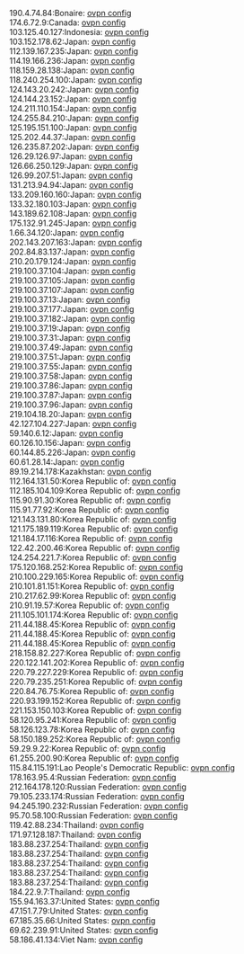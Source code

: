 190.4.74.84:Bonaire: [ovpn config](vpn/190_4_74_84.ovpn)  
174.6.72.9:Canada: [ovpn config](vpn/174_6_72_9.ovpn)  
103.125.40.127:Indonesia: [ovpn config](vpn/103_125_40_127.ovpn)  
103.152.178.62:Japan: [ovpn config](vpn/103_152_178_62.ovpn)  
112.139.167.235:Japan: [ovpn config](vpn/112_139_167_235.ovpn)  
114.19.166.236:Japan: [ovpn config](vpn/114_19_166_236.ovpn)  
118.159.28.138:Japan: [ovpn config](vpn/118_159_28_138.ovpn)  
118.240.254.100:Japan: [ovpn config](vpn/118_240_254_100.ovpn)  
124.143.20.242:Japan: [ovpn config](vpn/124_143_20_242.ovpn)  
124.144.23.152:Japan: [ovpn config](vpn/124_144_23_152.ovpn)  
124.211.110.154:Japan: [ovpn config](vpn/124_211_110_154.ovpn)  
124.255.84.210:Japan: [ovpn config](vpn/124_255_84_210.ovpn)  
125.195.151.100:Japan: [ovpn config](vpn/125_195_151_100.ovpn)  
125.202.44.37:Japan: [ovpn config](vpn/125_202_44_37.ovpn)  
126.235.87.202:Japan: [ovpn config](vpn/126_235_87_202.ovpn)  
126.29.126.97:Japan: [ovpn config](vpn/126_29_126_97.ovpn)  
126.66.250.129:Japan: [ovpn config](vpn/126_66_250_129.ovpn)  
126.99.207.51:Japan: [ovpn config](vpn/126_99_207_51.ovpn)  
131.213.94.94:Japan: [ovpn config](vpn/131_213_94_94.ovpn)  
133.209.160.160:Japan: [ovpn config](vpn/133_209_160_160.ovpn)  
133.32.180.103:Japan: [ovpn config](vpn/133_32_180_103.ovpn)  
143.189.62.108:Japan: [ovpn config](vpn/143_189_62_108.ovpn)  
175.132.91.245:Japan: [ovpn config](vpn/175_132_91_245.ovpn)  
1.66.34.120:Japan: [ovpn config](vpn/1_66_34_120.ovpn)  
202.143.207.163:Japan: [ovpn config](vpn/202_143_207_163.ovpn)  
202.84.83.137:Japan: [ovpn config](vpn/202_84_83_137.ovpn)  
210.20.179.124:Japan: [ovpn config](vpn/210_20_179_124.ovpn)  
219.100.37.104:Japan: [ovpn config](vpn/219_100_37_104.ovpn)  
219.100.37.105:Japan: [ovpn config](vpn/219_100_37_105.ovpn)  
219.100.37.107:Japan: [ovpn config](vpn/219_100_37_107.ovpn)  
219.100.37.13:Japan: [ovpn config](vpn/219_100_37_13.ovpn)  
219.100.37.177:Japan: [ovpn config](vpn/219_100_37_177.ovpn)  
219.100.37.182:Japan: [ovpn config](vpn/219_100_37_182.ovpn)  
219.100.37.19:Japan: [ovpn config](vpn/219_100_37_19.ovpn)  
219.100.37.31:Japan: [ovpn config](vpn/219_100_37_31.ovpn)  
219.100.37.49:Japan: [ovpn config](vpn/219_100_37_49.ovpn)  
219.100.37.51:Japan: [ovpn config](vpn/219_100_37_51.ovpn)  
219.100.37.55:Japan: [ovpn config](vpn/219_100_37_55.ovpn)  
219.100.37.58:Japan: [ovpn config](vpn/219_100_37_58.ovpn)  
219.100.37.86:Japan: [ovpn config](vpn/219_100_37_86.ovpn)  
219.100.37.87:Japan: [ovpn config](vpn/219_100_37_87.ovpn)  
219.100.37.96:Japan: [ovpn config](vpn/219_100_37_96.ovpn)  
219.104.18.20:Japan: [ovpn config](vpn/219_104_18_20.ovpn)  
42.127.104.227:Japan: [ovpn config](vpn/42_127_104_227.ovpn)  
59.140.6.12:Japan: [ovpn config](vpn/59_140_6_12.ovpn)  
60.126.10.156:Japan: [ovpn config](vpn/60_126_10_156.ovpn)  
60.144.85.226:Japan: [ovpn config](vpn/60_144_85_226.ovpn)  
60.61.28.14:Japan: [ovpn config](vpn/60_61_28_14.ovpn)  
89.19.214.178:Kazakhstan: [ovpn config](vpn/89_19_214_178.ovpn)  
112.164.131.50:Korea Republic of: [ovpn config](vpn/112_164_131_50.ovpn)  
112.185.104.109:Korea Republic of: [ovpn config](vpn/112_185_104_109.ovpn)  
115.90.91.30:Korea Republic of: [ovpn config](vpn/115_90_91_30.ovpn)  
115.91.77.92:Korea Republic of: [ovpn config](vpn/115_91_77_92.ovpn)  
121.143.131.80:Korea Republic of: [ovpn config](vpn/121_143_131_80.ovpn)  
121.175.189.119:Korea Republic of: [ovpn config](vpn/121_175_189_119.ovpn)  
121.184.17.116:Korea Republic of: [ovpn config](vpn/121_184_17_116.ovpn)  
122.42.200.46:Korea Republic of: [ovpn config](vpn/122_42_200_46.ovpn)  
124.254.221.7:Korea Republic of: [ovpn config](vpn/124_254_221_7.ovpn)  
175.120.168.252:Korea Republic of: [ovpn config](vpn/175_120_168_252.ovpn)  
210.100.229.165:Korea Republic of: [ovpn config](vpn/210_100_229_165.ovpn)  
210.101.81.151:Korea Republic of: [ovpn config](vpn/210_101_81_151.ovpn)  
210.217.62.99:Korea Republic of: [ovpn config](vpn/210_217_62_99.ovpn)  
210.91.19.57:Korea Republic of: [ovpn config](vpn/210_91_19_57.ovpn)  
211.105.101.174:Korea Republic of: [ovpn config](vpn/211_105_101_174.ovpn)  
211.44.188.45:Korea Republic of: [ovpn config](vpn/211_44_188_45.ovpn)  
211.44.188.45:Korea Republic of: [ovpn config](vpn/211_44_188_45.ovpn)  
211.44.188.45:Korea Republic of: [ovpn config](vpn/211_44_188_45.ovpn)  
218.158.82.227:Korea Republic of: [ovpn config](vpn/218_158_82_227.ovpn)  
220.122.141.202:Korea Republic of: [ovpn config](vpn/220_122_141_202.ovpn)  
220.79.227.229:Korea Republic of: [ovpn config](vpn/220_79_227_229.ovpn)  
220.79.235.251:Korea Republic of: [ovpn config](vpn/220_79_235_251.ovpn)  
220.84.76.75:Korea Republic of: [ovpn config](vpn/220_84_76_75.ovpn)  
220.93.199.152:Korea Republic of: [ovpn config](vpn/220_93_199_152.ovpn)  
221.153.150.103:Korea Republic of: [ovpn config](vpn/221_153_150_103.ovpn)  
58.120.95.241:Korea Republic of: [ovpn config](vpn/58_120_95_241.ovpn)  
58.126.123.78:Korea Republic of: [ovpn config](vpn/58_126_123_78.ovpn)  
58.150.189.252:Korea Republic of: [ovpn config](vpn/58_150_189_252.ovpn)  
59.29.9.22:Korea Republic of: [ovpn config](vpn/59_29_9_22.ovpn)  
61.255.200.90:Korea Republic of: [ovpn config](vpn/61_255_200_90.ovpn)  
115.84.115.191:Lao People's Democratic Republic: [ovpn config](vpn/115_84_115_191.ovpn)  
178.163.95.4:Russian Federation: [ovpn config](vpn/178_163_95_4.ovpn)  
212.164.178.120:Russian Federation: [ovpn config](vpn/212_164_178_120.ovpn)  
79.105.233.174:Russian Federation: [ovpn config](vpn/79_105_233_174.ovpn)  
94.245.190.232:Russian Federation: [ovpn config](vpn/94_245_190_232.ovpn)  
95.70.58.100:Russian Federation: [ovpn config](vpn/95_70_58_100.ovpn)  
119.42.88.234:Thailand: [ovpn config](vpn/119_42_88_234.ovpn)  
171.97.128.187:Thailand: [ovpn config](vpn/171_97_128_187.ovpn)  
183.88.237.254:Thailand: [ovpn config](vpn/183_88_237_254.ovpn)  
183.88.237.254:Thailand: [ovpn config](vpn/183_88_237_254.ovpn)  
183.88.237.254:Thailand: [ovpn config](vpn/183_88_237_254.ovpn)  
183.88.237.254:Thailand: [ovpn config](vpn/183_88_237_254.ovpn)  
183.88.237.254:Thailand: [ovpn config](vpn/183_88_237_254.ovpn)  
184.22.9.7:Thailand: [ovpn config](vpn/184_22_9_7.ovpn)  
155.94.163.37:United States: [ovpn config](vpn/155_94_163_37.ovpn)  
47.151.7.79:United States: [ovpn config](vpn/47_151_7_79.ovpn)  
67.185.35.66:United States: [ovpn config](vpn/67_185_35_66.ovpn)  
69.62.239.91:United States: [ovpn config](vpn/69_62_239_91.ovpn)  
58.186.41.134:Viet Nam: [ovpn config](vpn/58_186_41_134.ovpn)  
